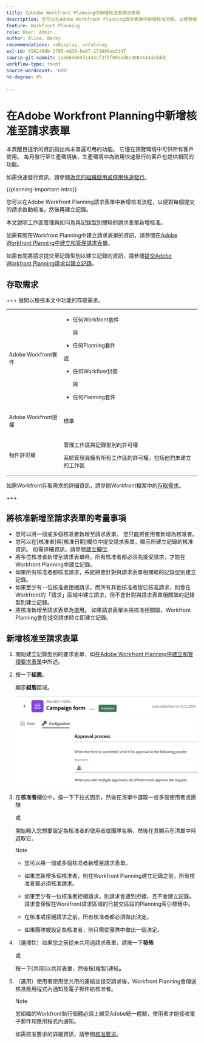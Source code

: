 ```yaml
---
title: 在Adobe Workfront Planning中新增核准至請求表單
description: 您可以在Adobe Workfront Planning請求表單中新增核准流程，以便對每個提交的請求啟動核准，然後再建立記錄。
feature: Workfront Planning
role: User, Admin
author: Alina, Becky
recommendations: noDisplay, noCatalog
exl-id: 058148db-1795-4d39-be87-271008ae3d47
source-git-commit: 1a56846647e443cf3f5f09eed8c3084434de5ddb
workflow-type: tm+mt
source-wordcount: '690'
ht-degree: 0%

---
```


# 在Adobe Workfront Planning中新增核准至請求表單

<!--update the metadata with real information when making this available in TOC and in the left nav-->

<!--take Preview and Production references at Production time-->

<span class="preview">本頁醒目提示的資訊指出尚未普遍可用的功能。 它僅在預覽環境中可供所有客戶使用。 每月發行至生產環境後，生產環境中為啟用快速發行的客戶也提供相同的功能。</span>

<span class="preview">如需快速發行資訊，請參閱[為您的組織啟用或停用快速發行](/help/quicksilver/administration-and-setup/set-up-workfront/configure-system-defaults/enable-fast-release-process.md)。</span>

{{planning-important-intro}}

您可以在Adobe Workfront Planning請求表單中新增核准流程，以便對每個提交的請求啟動核准，然後再建立記錄。

本文說明工作區管理員如何為與記錄型別關聯的請求表單新增核准。

如需有關在Workfront Planning中建立請求表單的資訊，請參閱[在Adobe Workfront Planning中建立和管理請求表單](/help/quicksilver/planning/requests/create-request-form.md)。

如需有關將請求提交至記錄型別以建立記錄的資訊，請參閱[提交Adobe Workfront Planning請求以建立記錄](/help/quicksilver/planning/requests/submit-requests.md)。

## 存取需求

+++ 展開以檢視本文中功能的存取需求。 

<table style="table-layout:auto"> 
<col> 
</col> 
<col> 
</col> 
<tbody> 
<tr> 
   <td role="rowheader"><p>Adobe Workfront套件</p></td> 
   <td> 
<ul><li><p>任何Workfront套件</p></li>
與
<li><p>任何Planning套件</p></li></ul>
或
<ul><li><p>任何Workflow封裝</p></li>
與
<li><p>任何Planning套件</p></li></ul>
   </td> </tr>

</tr> 
  <tr> 
   <td role="rowheader"><p>Adobe Workfront授權</p></td> 
   <td><p>標準</p> 
  </td> 
  </tr> 
  <tr> 
   <td role="rowheader"><p>物件許可權</p></td> 
   <td>   <p>管理工作區與記錄型別</a>的許可權 </p>  
   <p>系統管理員擁有所有工作區的許可權，包括他們未建立的工作區</p>  </td> 
  </tr>  
</tbody> 
</table>

如需Workfront存取需求的詳細資訊，請參閱Workfront檔案中的[存取需求](/help/quicksilver/administration-and-setup/add-users/access-levels-and-object-permissions/access-level-requirements-in-documentation.md)。

+++

## 將核准新增至請求表單的考量事項

* 您可以將一個或多個核准者新增至請求表單。 您只能將使用者新增為核准者。
* <span class="preview">您可以在[核准者]與[核准日期]欄位中提交請求表單，顯示所建立記錄的核准資訊。 如需詳細資訊，請參閱[建立欄位](/help/quicksilver/planning/fields/create-fields.md).</span>
* 將多位核准者新增至請求表單時，所有核准者都必須先接受請求，才能在Workfront Planning中建立記錄。
* 如果所有核准者都核准請求，系統將會針對與請求表單相關聯的記錄型別建立記錄。
* 如果至少有一位核准者拒絕請求，而所有其他核准者皆已核准請求，則會在Workfront的「請求」區域中建立請求，但不會針對與請求表單相關聯的記錄型別建立記錄。
* 將核准新增至請求表單為選用。 如果請求表單未與核准相關聯，Workfront Planning會在提交請求時立即建立記錄。

## 新增核准至請求表單

1. 開始建立記錄型別的要求表單，如[在Adobe Workfront Planning中建立和管理要求表單](/help/quicksilver/planning/requests/create-request-form.md)中所述。
1. 按一下&#x200B;**組態**。

   顯示&#x200B;**組態**&#x200B;區域。

   ![設定索引標籤](assets/configuration-tab.png)
1. 在&#x200B;**核准者**&#x200B;欄位中，按一下下拉式圖示，然後在清單中選取一或多個使用者或團隊

   或

   開始輸入您想要設定為核准者的使用者或團隊名稱，然後在其顯示在清單中時選取它。

   <!--most of the Note below is duplicated in the Create a request form article-->

   >[!NOTE]
   >
   >
   >* 您可以將一個或多個核准者新增至請求表單。
   >
   >* 如果您新增多個核准者，則在Workfront Planning建立記錄之前，所有核准者都必須核准請求。
   >
   >* 如果至少有一位核准者拒絕請求，則請求會遭到拒絕，且不會建立記錄。 請求會保留在Workfront請求區域的已提交區段的Planning索引標籤中。
   >
   >* 在核准或拒絕請求之前，所有核准者都必須做出決定。
   >
   >* 如果團隊被設定為核准者，則只需從團隊中做出一個決定。


1. （選擇性）如果您之前從未共用過請求表單，請按一下&#x200B;**發佈**

   或

   按一下[共用]以共用表單，然後按[複製]連結&#x200B;**。**&#x200B;**&#x200B;**
1. （選用）使用者使用您共用的連結並提交請求後，Workfront Planning會傳送核准應用程式內通知及電子郵件給核准者。

   >[!NOTE]
   >
   >   您組織的Workfront執行個體必須上線至Adobe統一體驗，使用者才能接收電子郵件和應用程式內通知。


   如需核准要求的詳細資訊，請參閱[核准要求](/help/quicksilver/planning/requests/approve-request.md)。
